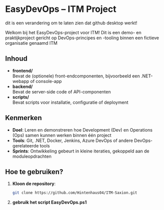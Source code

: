 # EasyDevOps – ITM Project

dit is een verandering om te laten zien dat github desktop werkt!

Welkom bij het EasyDevOps-project voor ITM! Dit is een demo- en praktijkproject gericht op 
DevOps-principes en -tooling binnen een fictieve organisatie genaamd ITM

## Inhoud

- **frontend/**  
  Bevat de (optionele) front-endcomponenten, bijvoorbeeld een .NET-webapp of console-app
- **backend/**  
  Bevat de server-side code of API-componenten
- **scripts/**  
  Bevat scripts voor installatie, configuratie of deployment

## Kenmerken

- **Doel**: Leren en demonstreren hoe Development (Dev) en Operations (Ops) samen kunnen werken 
  binnen één project
- **Tools**: Git, .NET, Docker, Jenkins, Azure DevOps of andere DevOps-gerelateerde tools
- **Sprints**: Ontwikkeling gebeurt in kleine iteraties, gekoppeld aan de moduleopdrachten

## Hoe te gebruiken?

1. **Kloon de repository**:
   ```bash
   git clone https://github.com/Hintenhaus04/ITM-Saxion.git

2. **gebruik het script EasyDevOps.ps1**

